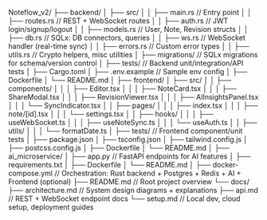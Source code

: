 Noteflow_v2/
├── backend/
│ ├── src/
│ │ ├── main.rs // Entry point
│ │ ├── routes.rs // REST + WebSocket routes
│ │ ├── auth.rs // JWT login/signup/logout
│ │ ├── models.rs // User, Note, Revision structs
│ │ ├── db.rs // SQLx: DB connectors, queries
│ │ ├── ws.rs // WebSocket handler (real-time sync)
│ │ ├── errors.rs // Custom error types
│ │ ├── utils.rs // Crypto helpers, misc utilities
│ ├── migrations/ // SQLx migrations for schema/version control
│ ├── tests/ // Backend unit/integration/API tests
│ ├── Cargo.toml
│ ├── .env.example // Sample env config
│ ├── Dockerfile
│ └── README.md
│
├── frontend/
│ ├── src/
│ │ ├── components/
│ │ │ ├── Editor.tsx
│ │ │ ├── NoteCard.tsx
│ │ │ ├── ShareModal.tsx
│ │ │ ├── RevisionViewer.tsx
│ │ │ ├── AIInsightsPanel.tsx
│ │ │ └── SyncIndicator.tsx
│ │ ├── pages/
│ │ │ ├── index.tsx
│ │ │ ├── note/[id].tsx
│ │ │ └── settings.tsx
│ │ ├── hooks/
│ │ │ ├── useWebSocket.ts
│ │ │ ├── useNoteSync.ts
│ │ │ └── useAuth.ts
│ │ ├── utils/
│ │ │ └── formatDate.ts
│ ├── tests/ // Frontend component/unit tests
│ ├── package.json
│ ├── tsconfig.json
│ ├── tailwind.config.js
│ ├── postcss.config.js
│ ├── Dockerfile
│ └── README.md
│
├── ai_microservice/
│ ├── app.py // FastAPI endpoints for AI features
│ ├── requirements.txt
│ ├── Dockerfile
│ └── README.md
│
├── docker-compose.yml // Orchestration: Rust backend + Postgres + Redis + AI + Frontend (optional)
├── README.md // Root project overview
└── docs/
├── architecture.md // System design diagrams + explanations
├── api.md // REST + WebSocket endpoint docs
└── setup.md // Local dev, cloud setup, deployment guides
